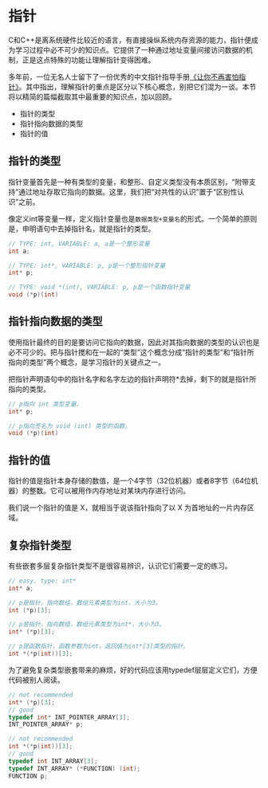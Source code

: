 # 指针

C和C++是离系统硬件比较近的语言，有直接操纵系统内存资源的能力，指针便成为学习过程中必不可少的知识点。它提供了一种通过地址变量间接访问数据的机制，正是这点特殊的功能让理解指针变得困难。

多年前，一位无名人士留下了一份优秀的中文指针指导手册[《让你不再害怕指针》](让你不再害怕指针.pdf)。其中指出，理解指针的重点是区分以下核心概念，别把它们混为一谈。本节将以精简的篇幅截取其中最重要的知识点，加以回顾。

* 指针的类型
* 指针指向数据的类型
* 指针的值

## 指针的类型

指针变量首先是一种有类型的变量，和整形、自定义类型没有本质区别，“附带支持”通过地址存取它指向的数据。这里，我们把“对共性的认识”置于“区别性认识”之前。

像定义int等变量一样，定义指针变量也是`数据类型+变量名`的形式。一个简单的原则是，申明语句中去掉指针名，就是指针的类型。

```cpp
// TYPE: int, VARIABLE: a, a是一个整形变量
int a;

// TYPE: int*, VARIABLE: p, p是一个整形指针变量
int* p;

// TYPE: void *(int), VARIABLE: p, p是一个函数指针变量
void (*p)(int)
```

## 指针指向数据的类型

使用指针最终的目的是要访问它指向的数据，因此对其指向数据的类型的认识也是必不可少的。把与指针搅和在一起的“类型”这个概念分成“指针的类型”和“指针所指向的类型”两个概念，是学习指针的关键点之一。

把指针声明语句中的指针名字和名字左边的指针声明符*去掉，剩下的就是指针所指向的类型。

```cpp
// p指向 int 类型变量。
int* p;

// p指向签名为 void (int) 类型的函数。
void (*p)(int)
```

## 指针的值

指针的值是指针本身存储的数值，是一个4字节（32位机器）或者8字节（64位机器）的整数。它可以被用作内存地址对某块内存进行访问。

我们说一个指针的值是 X，就相当于说该指针指向了以 X 为首地址的一片内存区域。

## 复杂指针类型

有些嵌套多层复杂指针类型不是很容易辨识，认识它们需要一定的练习。

```cpp
// easy. type: int*
int* a;

// p是指针，指向数组，数组元素类型为int，大小为3。
int (*p)[3];

// p是指针，指向数组，数组元素类型为int*，大小为3。
int* (*p)[3];

// p是函数指针，函数参数为int，返回值为int*[3]类型的指针。
int *(*p(int))[3];
```

为了避免复杂类型嵌套带来的麻烦，好的代码应该用typedef层层定义它们，方便代码被别人阅读。

```cpp
// not recommended
int* (*p)[3];
// good
typedef int* INT_POINTER_ARRAY[3];
INT_POINTER_ARRAY* p;

// not recommended
int *(*p(int))[3];
// good
typedef int INT_ARRAY[3];
typedef INT_ARRAY* (*FUNCTION) (int);
FUNCTION p;
```
